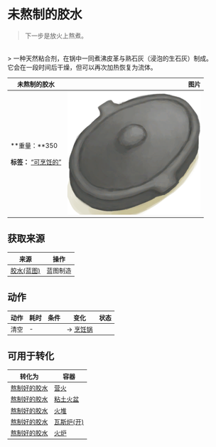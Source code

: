 # 未熬制的胶水  
> 下一步是放火上熬煮。  
<br>  
> 一种天然粘合剂，在锅中一同煮沸皮革与熟石灰（浸泡的生石灰）制成。<br>它会在一段时间后干燥，但可以再次加热恢复为流体。  
  
  未熬制的胶水  |   图片   
 ----  |  ----:   
 **重量：**350<br><br>**标签：**	[“可烹饪的”](tag_Cookable.md)  |  <img decoding="async" src="Sprite/CookingPotClosed.png" href="a.md" style="max-width:300px;max-height:300px;">   
  
## 获取来源  
来源  |  操作  
----  |  ----  
[胶水(蓝图)](Bp_Glue.md)  |  蓝图制造  
## 动作  
动作  |  耗时  |  条件  |  变化  |  状态  
----  |  ----  |  ----  |  ----  |  ----  
清空<br>  |  -  |    |  → [烹饪锅](CookingPot.md)  |    
## 可用于转化  
转化为  |  容器  
----  |  ----  
[熬制好的胶水](GlueCooked.md)  |  [营火](Campfire.md)  
[熬制好的胶水](GlueCooked.md)  |  [粘土火盆](ClayFirePit.md)  
[熬制好的胶水](GlueCooked.md)  |  [火堆](Fire.md)  
[熬制好的胶水](GlueCooked.md)  |  [瓦斯炉(开)](GasCookerOn.md)  
[熬制好的胶水](GlueCooked.md)  |  [火炉](Stove.md)  
